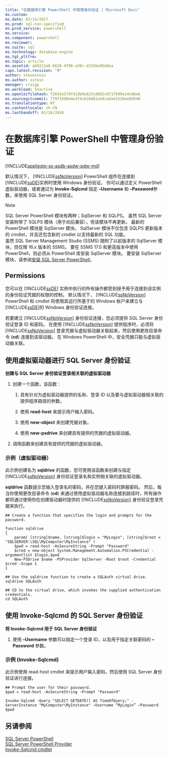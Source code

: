 ```yaml
---
title: "在数据库引擎 PowerShell 中管理身份验证 | Microsoft Docs"
ms.custom: 
ms.date: 03/14/2017
ms.prod: sql-non-specified
ms.prod_service: powershell
ms.service: 
ms.component: powershell
ms.reviewer: 
ms.suite: sql
ms.technology: database-engine
ms.tgt_pltfrm: 
ms.topic: article
ms.assetid: ab9212a6-6628-4f08-a38c-d3156e05ddea
caps.latest.revision: "9"
author: stevestein
ms.author: sstein
manager: craigg
ms.workload: Inactive
ms.openlocfilehash: f2693e570fd1db9a823cd602c871f699e14c06e6
ms.sourcegitcommit: 779f3398e4e3f4c626d81ae8cedad153bee69540
ms.translationtype: HT
ms.contentlocale: zh-CN
ms.lasthandoff: 01/16/2018
---
```

# <a name="manage-authentication-in-database-engine-powershell"></a>在数据库引擎 PowerShell 中管理身份验证
[!INCLUDE[appliesto-ss-asdb-asdw-pdw-md](../includes/appliesto-ss-asdb-asdw-pdw-md.md)]

默认情况下， [!INCLUDE[ssNoVersion](../includes/ssnoversion-md.md)] PowerShell 组件在连接到 [!INCLUDE[ssDE](../includes/ssde-md.md)]实例时使用 Windows 身份验证。 你可以通过定义 PowerShell 虚拟驱动器，或者通过为 **Invoke-Sqlcmd** 指定 **–Username** 和 **–Password**参数，来使用 SQL Server 身份验证。  
  
> [!NOTE]
> SQL Server PowerShell 模块有两种；SqlServer 和 SQLPS。 虽然 SQL Server 安装附带了 SQLPS 模块（用于向后兼容），但该模块不再更新。 最新的 PowerShell 模块是 SqlServer 模块。 SqlServer 模块不仅包含 SQLPS 更新版本的 cmdlet，并且还包含新的 cmdlet 以支持最新的 SQL 功能。  
> 虽然 SQL Server Management Studio (SSMS) 随附了以前版本的 SqlServer 模块，但仅限 16.x 版本的 SSMS。 要在 SSMS 17.0 和更高版本中使用 PowerShell，则必须从 PowerShell 库安装 SqlServer 模块。
> 要安装 SqlServer 模块，请参阅[安装 SQL Server PowerShell](download-sql-server-ps-module.md)。

  
##  <a name="Permissions"></a> Permissions  
 您可以在 [!INCLUDE[ssDE](../includes/ssde-md.md)] 实例中执行的所有操作都受到授予用于连接到该实例的身份验证凭据的权限的控制。 默认情况下， [!INCLUDE[ssNoVersion](../includes/ssnoversion-md.md)] PowerShell 和 cmdlet 将使用其运行所基于的 Windows 帐户来建立与 [!INCLUDE[ssDE](../includes/ssde-md.md)]的 Windows 身份验证连接。  
  
 若要建立 [!INCLUDE[ssNoVersion](../includes/ssnoversion-md.md)] 身份验证连接，您必须提供 SQL Server 身份验证登录 ID 和密码。 在使用 [!INCLUDE[ssNoVersion](../includes/ssnoversion-md.md)] 提供程序时，必须将 [!INCLUDE[ssNoVersion](../includes/ssnoversion-md.md)] 登录凭据与虚拟驱动器关联起来，然后使用更改目录命令 (**cd**) 连接到该驱动器。 在 Windows PowerShell 中，安全凭据只能与虚拟驱动器关联。  
  
##  <a name="SQLAuthVirtDrv"></a> 使用虚拟驱动器进行 SQL Server 身份验证  
 **创建与 SQL Server 身份验证登录相关联的虚拟驱动器**  
  
1.  创建一个函数，该函数：  
  
    1.  具有针对为虚拟驱动器提供的名称、登录 ID 以及要与虚拟驱动器相关联的提供程序路径的参数。  
  
    2.  使用 **read-host** 来提示用户输入密码。  
  
    3.  使用 **new-object** 来创建凭据对象。  
  
    4.  使用 **new-psdrive** 来创建具有提供的凭据的虚拟驱动器。  
  
2.  调用函数来创建具有提供的凭据的虚拟驱动器。  
  
### <a name="example-virtual-drive"></a>示例（虚拟驱动器）  
 此示例创建名为 **sqldrive** 的函数，您可使用该函数来创建与指定 [!INCLUDE[ssNoVersion](../includes/ssnoversion-md.md)] 身份验证登录名和实例相关联的虚拟驱动器。  
  
 **sqldrive** 函数提示您输入登录名的密码，并在您键入密码时屏蔽密码。 然后，每当你使用更改目录命令 (**cd**) 来通过使用虚拟驱动器名称连接到路径时，所有操作都将通过使用你在创建驱动器时提供的 [!INCLUDE[ssNoVersion](../includes/ssnoversion-md.md)] 身份验证登录凭据来执行。  
  
```  
## Create a function that specifies the login and prompts for the password.  
  
function sqldrive  
{  
    param( [string]$name, [string]$login = "MyLogin", [string]$root = "SQLSERVER:\SQL\MyComputer\MyInstance" )  
    $pwd = read-host -AsSecureString -Prompt "Password"  
    $cred = new-object System.Management.Automation.PSCredential -argumentlist $login,$pwd  
    New-PSDrive $name -PSProvider SqlServer -Root $root -Credential $cred -Scope 1  
}  
  
## Use the sqldrive function to create a SQLAuth virtual drive.  
sqldrive SQLAuth  
  
## CD to the virtual drive, which invokes the supplied authentication credentials.  
cd SQLAuth  
```  
  
##  <a name="SQLAuthInvSqlCmd"></a> 使用 Invoke-Sqlcmd 的 SQL Server 身份验证  
 **将 Invoke-Sqlcmd 用于 SQL Server 身份验证**  
  
1.  使用 **–Username** 参数可以指定一个登录 ID，以及用于指定关联密码的 **–Password** 参数。  
  
### <a name="example-invoke-sqlcmd"></a>示例 (Invoke-Sqlcmd)  
 此示例使用 read-host cmdlet 来提示用户输入密码，然后使用 SQL Server 身份验证进行连接。  
  
```  
## Prompt the user for their password.  
$pwd = read-host -AsSecureString -Prompt "Password"  
  
Invoke-Sqlcmd -Query "SELECT GETDATE() AS TimeOfQuery;" -ServerInstance "MyComputer\MyInstance" –Username “MyLogin” –Password $pwd  
```  
  
## <a name="see-also"></a>另请参阅  
 [SQL Server PowerShell](sql-server-powershell.md)   
 [SQL Server PowerShell Provider](sql-server-powershell-provider.md)   
 [Invoke-Sqlcmd cmdlet](invoke-sqlcmd-cmdlet.md)  
  
  

